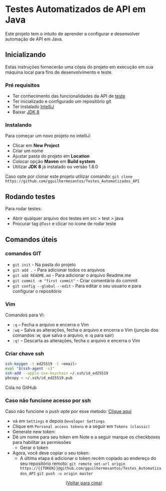 <a name="readme-top"></a>
# Testes Automatizados de API em Java

Este projeto tem o intuito de aprender a configurar e desenvolver automação de API em Java.

## Inicializando

Estas instruções fornecerão uma cópia do projeto em execução em sua máquina local para fins de desenvolvimento e teste.

### Pré requisitos

* Ter conhecimento das funcionalidades da API de [teste](http://cgitar.juliodelima.com.br/)
* Ter inicializado e configurado um repositório git
* Ter instalado [IntelliJ](https://www.jetbrains.com/idea/download/)
* Baixar [JDK 8](https://www.oracle.com/br/java/technologies/javase/javase8u211-later-archive-downloads.html)

### Instalando

Para começar um novo projeto no intelliJ:
* Clicar em **New Project**
* Criar um nome
* Ajustar pasta do projeto em **Location**
* Colocar opção **Maven** em **Build system**
* Utilizar **JDK 8** já instalado ou versão 1.8.0

Caso opte por clonar este projeto utilizar comando: `git clone https://github.com/gguilhermesantos/Testes_Automatizados_API`

## Rodando testes

Para rodar testes:
* Abrir qualquer arquivo dos testes em src > test > java
* Procurar tag `@Test` e clicar no icone de rodar teste

## Comandos úteis

### comandos GIT

* `git init` - Na pasta do projeto
* `git add .` - Para adicionar todos os arquivos
* `git add README.md` - Para adicionar o arquivo Readme.me
* `git commit -m "first commit"` - Criar comentário do commit
* `git config --global --edit` - Para editar o seu usuario e para configurar o repositório

### Vim
Comandos para Vi:
* `:q`  – Fecha o arquivo e encerra o Vim
* `:wq` – Salva as alterações, fecha o arquivo e encerra o Vim (junção dos comandos :w, que salva o arquivo, e :q para sair)
* `:q!` – Descarta as alterações, fecha o arquivo e encerra o Vim

### Criar chave ssh

```sh
ssh-keygen -t ed25519 -C <email>
eval "$(ssh-agent -s)"
ssh-add --apple-use-keychain ~/.ssh/id_ed25519
pbcopy < ~/.ssh/id_ed25519.pub
```
Cola no GitHub

### Caso não funcione acesso por ssh

Caso não funcione o push opte por esse metodo: [Clique aqui](https://www.doaction.com.br/en/blog/como-corrigir-o-erro-support-for-password-authentication-was-removed-please-use-a-personal-access-token-instead)

* vá em `Settings` e depois `Developer Settings`
* Clique em `Personal access tokens` e a seguir em `Tokens (classic)`
* Generate new token:
* Dê um nome para seu token em Note e a seguir marque os checkboxes para habilitar as permissões
  - Gerar o token
* Agora, você deve copiar o seu token:
  - A última etapa é adicionar o token recém copiado ao endereço do seu repositório remoto:
`git remote set-url origin https://{{TOKEN}}@github.com/gguilhermesantos/Testes_Automatizados_API`
`git push -u origin master`

<p align="center">(<a href="#readme-top">Voltar para cima</a>)</p>